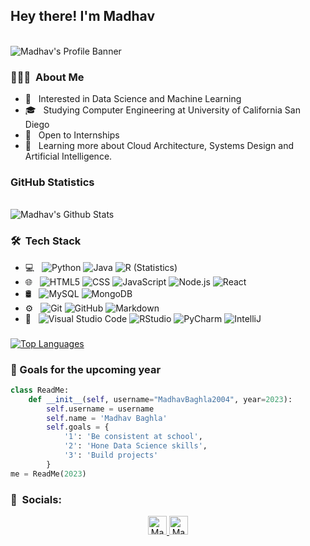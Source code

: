 <h2> Hey there! I'm Madhav</h2>

<br>

<img align="center" src="https://clre.ucsd.edu/wp-content/uploads/2019/11/resources-header.jpg" alt="Madhav's  Profile Banner">

</br>  


<h3> 👨🏻‍💻 &nbsp;About Me </h3>

- 🤔 &nbsp; Interested in Data Science and Machine Learning
- 🎓 &nbsp; Studying Computer Engineering at University of California San Diego
- 💼 &nbsp; Open to Internships
- 🌱 &nbsp; Learning more about Cloud Architecture, Systems Design and Artificial Intelligence.

### GitHub Statistics
<br>

<img align="center" src="https://github-readme-stats.vercel.app/api?username=MadhavBaghla2004&include_all_commits=true&count_private=true&show_icons=true&line_height=20&title_color=7A7ADB&icon_color=2234AE&text_color=D3D3D3&bg_color=0,000000,130F40" alt="Madhav's Github Stats">

</br>  

<h3> 🛠 &nbsp;Tech Stack</h3>

- 💻 &nbsp;
  ![Python](https://img.shields.io/badge/-Python-333333?style=flat&logo=python&logoColor=117fed)
  ![Java](https://img.shields.io/badge/Java-333333?style=flat&logo=openjdk&logoColor=c90076)
  ![R (Statistics)](https://img.shields.io/badge/-R-333333?style=flat&logo=R&logoColor=276DC3)
- 🌐 &nbsp;
  ![HTML5](https://img.shields.io/badge/-HTML5-333333?style=flat&logo=HTML5)
  ![CSS](https://img.shields.io/badge/-CSS-333333?style=flat&logo=CSS3&logoColor=1572B6)
  ![JavaScript](https://img.shields.io/badge/-JavaScript-333333?style=flat&logo=javascript)
  ![Node.js](https://img.shields.io/badge/-Node.js-333333?style=flat&logo=node.js)
  ![React](https://img.shields.io/badge/-React-333333?style=flat&logo=react)
- 🛢 &nbsp;
  ![MySQL](https://img.shields.io/badge/-MySQL-333333?style=flat&logo=mysql)
  ![MongoDB](https://img.shields.io/badge/-MongoDB-333333?style=flat&logo=mongodb)
- ⚙️ &nbsp;
  ![Git](https://img.shields.io/badge/-Git-333333?style=flat&logo=git)
  ![GitHub](https://img.shields.io/badge/-GitHub-333333?style=flat&logo=github)
  ![Markdown](https://img.shields.io/badge/-Markdown-333333?style=flat&logo=markdown)
- 🔧 &nbsp;
  ![Visual Studio Code](https://img.shields.io/badge/-Visual%20Studio%20Code-333333?style=flat&logo=visual-studio-code&logoColor=007ACC)
  ![RStudio](https://img.shields.io/badge/-RStudio-333333?style=flat&logo=rstudio)
  ![PyCharm](https://img.shields.io/badge/PyCharm-333333?&style=flate&logo=PyCharm&logoColor=55e22d)
  ![IntelliJ](https://img.shields.io/badge/IntelliJ_IDEA-333333?style=flat&logo=intellij-idea&logoColor=1572B6)

  
<h3> </h3>

  [![Top Languages](https://github-readme-stats.vercel.app/api/top-langs/?username=MadhavBaghla2004&layout=compact&text_color=daf7dc&bg_color=151515)](https://github.com/punyahB/github-readme-stats)

<h3> 🎯&nbsp;Goals for the upcoming year </h3>

```python
class ReadMe:
    def __init__(self, username="MadhavBaghla2004", year=2023):
        self.username = username
        self.name = 'Madhav Baghla'
        self.goals = {
            '1': 'Be consistent at school',
            '2': 'Hone Data Science skills',
            '3': 'Build projects'
        }
me = ReadMe(2023)
```  

<h3> 📱 &nbsp;Socials:</h3>

<p align="center">

  <a href="https://www.linkedin.com/in/madhav-baghla-324004203/">
    <img src="https://www.vectorlogo.zone/logos/linkedin/linkedin-icon.svg" alt="Madhav's LinkedIn Profile" height="30" width="30">
  </a>


  <a href="https://twitter.com/OnlyMB04">
    <img src="https://cdn.svgporn.com/logos/twitter.svg" alt="Madhav's Twitter Profile" height="30" width="30">
  </a>
  
</p>
  
